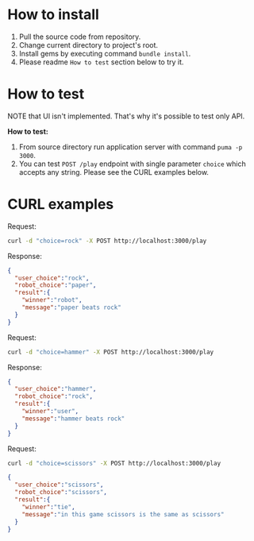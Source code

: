 # How to install

1. Pull the source code from repository.
2. Change current directory to project's root.
3. Install gems by executing command `bundle install`.
4. Please readme `How to test` section below to try it.

# How to test

NOTE that UI isn't implemented.
That's why it's possible to test only API.

**How to test:**

1. From source directory run application server with command `puma -p 3000`.
2. You can test `POST /play` endpoint with single parameter `choice` which accepts any string.
   Please see the CURL examples below.
   
# CURL examples

Request:
```bash
curl -d "choice=rock" -X POST http://localhost:3000/play
```

Response:
```json
{
  "user_choice":"rock",
  "robot_choice":"paper",
  "result":{
    "winner":"robot",
    "message":"paper beats rock"
  }
}
```

Request:
```bash
curl -d "choice=hammer" -X POST http://localhost:3000/play
```

Response:
```json
{
  "user_choice":"hammer",
  "robot_choice":"rock",
  "result":{
    "winner":"user",
    "message":"hammer beats rock"
  }
}
```

Request:
```bash
curl -d "choice=scissors" -X POST http://localhost:3000/play
```

```json
{
  "user_choice":"scissors",
  "robot_choice":"scissors",
  "result":{
    "winner":"tie",
    "message":"in this game scissors is the same as scissors"
  }
}
```